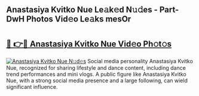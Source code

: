 ## Anastasiya Kvitko Nue Le𝚊k𝚎d N𝚞𝚍es - Part-DwH Photos Vid𝚎o Le𝚊ks mesOr

# <h2><a href="http://fb9vxl.evod.top/?m=Anastasiya+Kvitko+Nue">🔗 👉🔴 Anastasiya Kvitko Nue Vid𝚎o Ph𝚘t𝚘s</a></h2>

[![Anastasiya Kvitko Nue N𝚞d𝚎s](https://i.imgur.com/8V9OHl7.gif)](http://fb9vxl.evod.top/?m=Anastasiya+Kvitko+Nue)
Social media personality Anastasiya Kvitko Nue, recognized for sharing lifestyle and dance content, including dance trend performances and mini vlogs. A public figure like Anastasiya Kvitko Nue, with a strong social media presence and a large following, can wield significant influence. 
